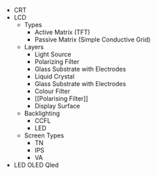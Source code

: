 - CRT
- LCD
	- Types
		- Active Matrix (TFT)
		- Passive Matrix (Simple Conductive Grid)
	- Layers
		- Light Source
		- Polarizing Filter
		- Glass Substrate with Electrodes
		- Liquid Crystal
		- Glass Substrate with Electrodes
		- Colour Filter
		- [[Polarising Filter]]
		- Display Surface
	- Backlighting
		- CCFL
		- LED
	- Screen Types
		- TN
		- IPS
		- VA
- LED
OLED
Qled
